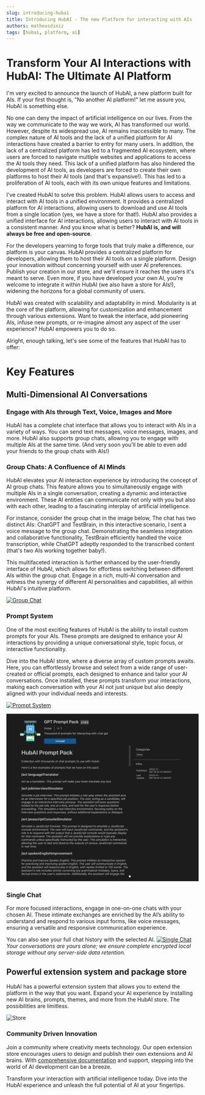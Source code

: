 ```yaml
---
slug: introducing-hubai
title: Introducing HubAI - The new Platform for interacting with AIs
authors: matheusdiniz
tags: [hubai, platform, ai]
---
```


# Transform Your AI Interactions with HubAI: The Ultimate AI Platform

I'm very excited to announce the launch of HubAI, a new platform built for AIs. If your first thought is, "No another AI platform!" let me assure you, HubAI is something else. 

No one can deny the impact of artificial intelligence on our lives. From the way we communicate to the way we work, AI has transformed our world. However, despite its widespread use, AI remains inaccessible to many. The complex nature of AI tools and the lack of a unified platform for AI interactions have created a barrier to entry for many users. In addition, the lack of a centralized platform has led to a fragmented AI ecosystem, where users are forced to navigate multiple websites and applications to access the AI tools they need. This lack of a unified platform has also hindered the development of AI tools, as developers are forced to create their own platforms to host their AI tools (and that's expansive!). This has led to a proliferation of AI tools, each with its own unique features and limitations. 

I've created HubAI to solve this problem. HubAI allows users to access and interact with AI tools in a unified environment. It provides a centralized platform for AI interactions, allowing users to download and use AI tools from a single location (yes, we have a store for that!). HubAI also provides a unified interface for AI interactions, allowing users to interact with AI tools in a consistent manner. And you know what is better? **HubAI is, and will always be free and open-source**.

For the developers yearning to forge tools that truly make a difference, our platform is your canvas. HubAI provides a centralized platform for developers, allowing them to host their AI tools on a single platform. Design your innovation without concerning yourself with user AI preferences. Publish your creation in our store, and we'll ensure it reaches the users it's meant to serve. Even more, if you have developed your own AI, you're welcome to integrate it within HubAI (we also have a store for AIs!), widening the horizons for a global community of users.

HubAI was created with scalability and adaptability in mind. Modularity is at the core of the platform, allowing for customization and enhancement through various extensions. Want to tweak the interface, add pioneering AIs, infuse new prompts, or re-imagine almost any aspect of the user experience? HubAI empowers you to do so.

Alright, enough talking, let's see some of the features that HubAI has to offer:

# Key Features

## Multi-Dimensional AI Conversations

### Engage with AIs through Text, Voice, Images and More

HubAI has a complete chat interface that allows you to interact with AIs in a variety of ways. You can send text messages, voice messages, images, and more. HubAI also supports group chats, allowing you to engage with multiple AIs at the same time. (And very soon you'll be able to even add your friends to the group chats with AIs!)


### Group Chats: A Confluence of AI Minds

HubAI elevates your AI interaction experience by introducing the concept of AI group chats. This feature allows you to simultaneously engage with multiple AIs in a single conversation, creating a dynamic and interactive environment. These AI entities can communicate not only with you but also with each other, leading to a fascinating interplay of artificial intelligence.

For instance, consider the group chat in the image below, The chat has two distinct AIs: ChatGPT and TestBrain, in this interactive scenario, I sent a voice message to the group chat. Demonstrating the seamless integration and collaborative functionality, TestBrain efficiently handled the voice transcription, while ChatGPT adeptly responded to the transcribed content (that's two AIs working together baby!).

This multifaceted interaction is further enhanced by the user-friendly interface of HubAI, which allows for effortless switching between different AIs within the group chat. Engage in a rich, multi-AI conversation and witness the synergy of different AI personalities and capabilities, all within HubAI's intuitive platform.


[![Group Chat](./group-chat.png)](./group-chat.png)

### Prompt System 
One of the most exciting features of HubAI is the ability to install custom prompts for your AIs. These prompts are designed to enhance your AI interactions by providing a unique conversational style, topic focus, or interactive functionality.

Dive into the HubAI store, where a diverse array of custom prompts awaits. Here, you can effortlessly browse and select from a wide range of user-created or official prompts, each designed to enhance and tailor your AI conversations. Once installed, these prompts transform your interactions, making each conversation with your AI not just unique but also deeply aligned with your individual needs and interests.


[![Prompt System](./prompt-tutorial.gif)](./prompt-tutorial.gif)

![Gpt Prompt Pack Extension](gpt-prompt-pack-extension.png)

### Single Chat

For more focused interactions, engage in one-on-one chats with your chosen AI. These intimate exchanges are enriched by the AI’s ability to understand and respond to various input forms, like voice messages, ensuring a versatile and responsive communication experience. 


You can also see your full chat history with the selected AI.
[![Single Chat](./single-chat.png)](./single-chat.png) 
*Your conversations are yours alone; we ensure complete encrypted local storage without any server-side data retention.*

## Powerful extension system and package store

HubAI has a powerful extension system that allows you to extend the platform in the way that you want. Expand your AI experience by installing new AI brains, prompts, themes, and more from the HubAI store. The possibilities are limitless.


![Store](./package-store.png)

### Community Driven Innovation

Join a community where creativity meets technology. Our open extension store encourages users to design and publish their own extensions and AI brains. With [comprehensive documentation](/docs/intro) and support, stepping into the world of AI development can be a breeze.

Transform your interaction with artificial intelligence today. Dive into the HubAI experience and unleash the full potential of AI at your fingertips.

